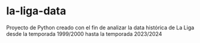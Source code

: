 # la-liga-data
Proyecto de Python creado con el fin de analizar la data histórica de La Liga desde la temporada 1999/2000 hasta la temporada 2023/2024
